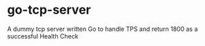 # go-tcp-server
A dummy tcp server written Go to handle TPS and return 1800 as a successful Health Check
